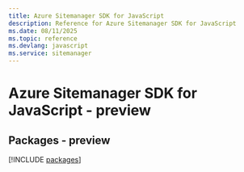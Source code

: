 ```yaml
---
title: Azure Sitemanager SDK for JavaScript
description: Reference for Azure Sitemanager SDK for JavaScript
ms.date: 08/11/2025
ms.topic: reference
ms.devlang: javascript
ms.service: sitemanager
---
```

# Azure Sitemanager SDK for JavaScript - preview
## Packages - preview
[!INCLUDE [packages](sitemanager-index.md)]